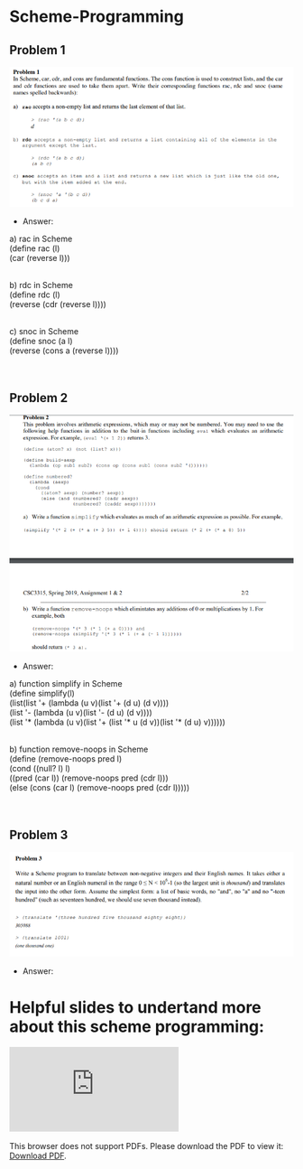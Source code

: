 # Scheme-Programming
## Problem 1 <br />
![](Problems/problem1.PNG)<br />
* Answer: <br />

a)  rac in Scheme <br />
(define rac (l) <br />
  (car (reverse l))) <br /> <br />
  
b)  rdc in Scheme <br />
(define rdc (l) <br />
(reverse (cdr (reverse l)))) <br /> <br />

c)  snoc in Scheme <br />
(define snoc (a l) <br />
 (reverse (cons a (reverse l)))) <br /><br /><br />

## Problem 2 <br />
![](Problems/problem2.PNG)<br />
* Answer: <br />

a) function simplify in Scheme <br />
(define simplify(l) <br />
  (list(list '+   (lambda (u v)(list '+ (d u) (d v)))) <br />
       (list '-   (lambda (u v)(list '- (d u) (d v)))) <br />
       (list '*   (lambda (u v)(list '+ (list '* u (d v))(list '* (d u) v)))))) <br /><br />
       
b) function remove-noops in Scheme <br />
(define (remove-noops pred l) <br />
 (cond ((null? l) l) <br />
 ((pred (car l)) (remove-noops pred (cdr l))) <br />
 (else (cons (car l) (remove-noops pred (cdr l))))) <br /><br /><br />

## Problem 3 <br />
![](Problems/problem3.PNG)<br />
* Answer: <br />

# Helpful slides to undertand more about this scheme programming:
<object data="https://alandix.com/academic/teaching/AI355/pdfs/scheme%20(CSc355%20version)-6up.pdf" type="application/pdf" width="700px" height="700px">
    <embed src="https://alandix.com/academic/teaching/AI355/pdfs/scheme%20(CSc355%20version)-6up.pdf">
        <p>This browser does not support PDFs. Please download the PDF to view it: <a href="https://alandix.com/academic/teaching/AI355/pdfs/scheme%20(CSc355%20version)-6up.pdf">Download PDF</a>.</p>
    </embed>
</object>
